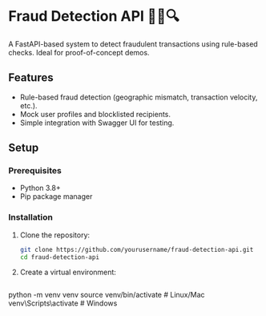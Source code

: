 # Fraud Detection API 👮‍♂️🔍

A FastAPI-based system to detect fraudulent transactions using rule-based checks. Ideal for proof-of-concept demos.

## Features
- Rule-based fraud detection (geographic mismatch, transaction velocity, etc.).
- Mock user profiles and blocklisted recipients.
- Simple integration with Swagger UI for testing.

## Setup

### Prerequisites
- Python 3.8+
- Pip package manager

### Installation
1. Clone the repository:
   ```bash
   git clone https://github.com/yourusername/fraud-detection-api.git
   cd fraud-detection-api

2. Create a virtual environment:
   ```bash
python -m venv venv
source venv/bin/activate  # Linux/Mac
venv\Scripts\activate     # Windows

